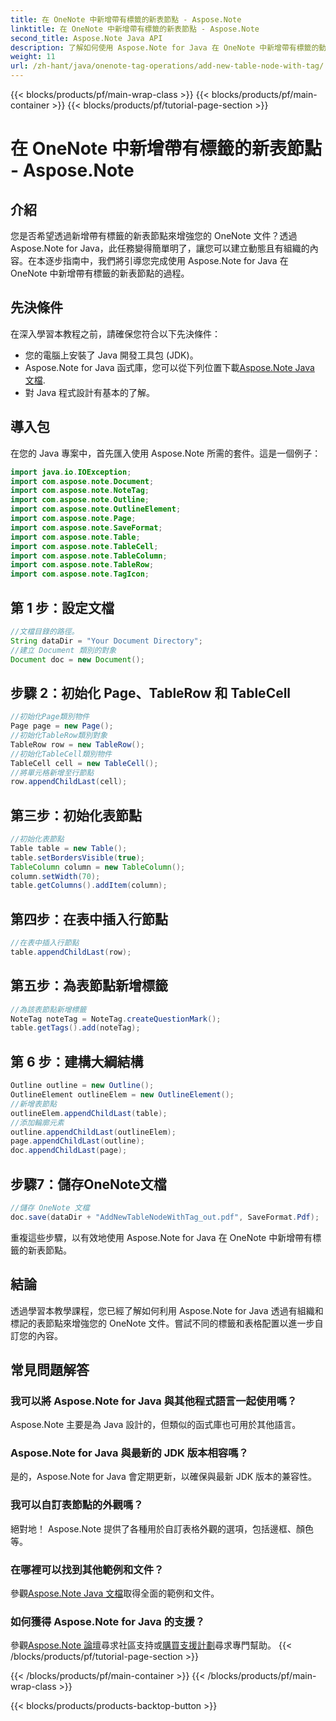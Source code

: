```yaml
---
title: 在 OneNote 中新增帶有標籤的新表節點 - Aspose.Note
linktitle: 在 OneNote 中新增帶有標籤的新表節點 - Aspose.Note
second_title: Aspose.Note Java API
description: 了解如何使用 Aspose.Note for Java 在 OneNote 中新增帶有標籤的動態表節點。輕鬆增強您的文件組織。
weight: 11
url: /zh-hant/java/onenote-tag-operations/add-new-table-node-with-tag/
---
```


{{< blocks/products/pf/main-wrap-class >}}
{{< blocks/products/pf/main-container >}}
{{< blocks/products/pf/tutorial-page-section >}}

# 在 OneNote 中新增帶有標籤的新表節點 - Aspose.Note

## 介紹
您是否希望透過新增帶有標籤的新表節點來增強您的 OneNote 文件？透過 Aspose.Note for Java，此任務變得簡單明了，讓您可以建立動態且有組織的內容。在本逐步指南中，我們將引導您完成使用 Aspose.Note for Java 在 OneNote 中新增帶有標籤的新表節點的過程。
## 先決條件
在深入學習本教程之前，請確保您符合以下先決條件：
- 您的電腦上安裝了 Java 開發工具包 (JDK)。
-  Aspose.Note for Java 函式庫，您可以從下列位置下載[Aspose.Note Java 文檔](https://reference.aspose.com/note/java/).
- 對 Java 程式設計有基本的了解。
## 導入包
在您的 Java 專案中，首先匯入使用 Aspose.Note 所需的套件。這是一個例子：
```java
import java.io.IOException;
import com.aspose.note.Document;
import com.aspose.note.NoteTag;
import com.aspose.note.Outline;
import com.aspose.note.OutlineElement;
import com.aspose.note.Page;
import com.aspose.note.SaveFormat;
import com.aspose.note.Table;
import com.aspose.note.TableCell;
import com.aspose.note.TableColumn;
import com.aspose.note.TableRow;
import com.aspose.note.TagIcon;
```
## 第 1 步：設定文檔
```java
//文檔目錄的路徑。
String dataDir = "Your Document Directory";
//建立 Document 類別的對象
Document doc = new Document();
```
## 步驟 2：初始化 Page、TableRow 和 TableCell
```java
//初始化Page類別物件
Page page = new Page();
//初始化TableRow類別對象
TableRow row = new TableRow();
//初始化TableCell類別物件
TableCell cell = new TableCell();
//將單元格新增至行節點
row.appendChildLast(cell);
```
## 第三步：初始化表節點
```java
//初始化表節點
Table table = new Table();
table.setBordersVisible(true);
TableColumn column = new TableColumn();
column.setWidth(70);
table.getColumns().addItem(column);
```
## 第四步：在表中插入行節點
```java
//在表中插入行節點
table.appendChildLast(row);
```
## 第五步：為表節點新增標籤
```java
//為該表節點新增標籤
NoteTag noteTag = NoteTag.createQuestionMark();
table.getTags().add(noteTag);
```
## 第 6 步：建構大綱結構
```java
Outline outline = new Outline();
OutlineElement outlineElem = new OutlineElement();
//新增表節點
outlineElem.appendChildLast(table);
//添加輪廓元素
outline.appendChildLast(outlineElem);
page.appendChildLast(outline);
doc.appendChildLast(page);
```
## 步驟7：儲存OneNote文檔
```java
//儲存 OneNote 文檔
doc.save(dataDir + "AddNewTableNodeWithTag_out.pdf", SaveFormat.Pdf);
```
重複這些步驟，以有效地使用 Aspose.Note for Java 在 OneNote 中新增帶有標籤的新表節點。
## 結論
透過學習本教學課程，您已經了解如何利用 Aspose.Note for Java 透過有組織和標記的表節點來增強您的 OneNote 文件。嘗試不同的標籤和表格配置以進一步自訂您的內容。
## 常見問題解答
### 我可以將 Aspose.Note for Java 與其他程式語言一起使用嗎？
Aspose.Note 主要是為 Java 設計的，但類似的函式庫也可用於其他語言。
### Aspose.Note for Java 與最新的 JDK 版本相容嗎？
是的，Aspose.Note for Java 會定期更新，以確保與最新 JDK 版本的兼容性。
### 我可以自訂表節點的外觀嗎？
絕對地！ Aspose.Note 提供了各種用於自訂表格外觀的選項，包括邊框、顏色等。
### 在哪裡可以找到其他範例和文件？
參觀[Aspose.Note Java 文檔](https://reference.aspose.com/note/java/)取得全面的範例和文件。
### 如何獲得 Aspose.Note for Java 的支援？
參觀[Aspose.Note 論壇](https://forum.aspose.com/c/note/28)尋求社區支持或[購買支援計劃](https://purchase.aspose.com/buy)尋求專門幫助。
{{< /blocks/products/pf/tutorial-page-section >}}

{{< /blocks/products/pf/main-container >}}
{{< /blocks/products/pf/main-wrap-class >}}

{{< blocks/products/products-backtop-button >}}
